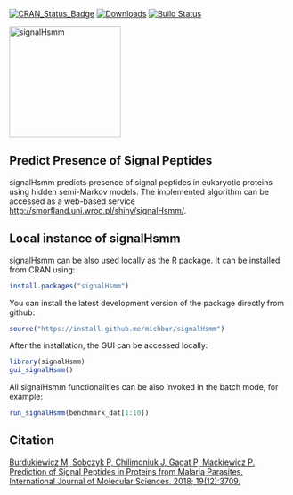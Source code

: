 [![CRAN_Status_Badge](http://www.r-pkg.org/badges/version/signalHsmm)](https://cran.r-project.org/package=signalHsmm)
[![Downloads](http://cranlogs.r-pkg.org/badges/signalHsmm)](https://cran.r-project.org/package=signalHsmm)
[![Build Status](https://api.travis-ci.org/michbur/signalHsmm.png)](https://travis-ci.org/michbur/signalHsmm)

<img src="https://github.com/michbur/signalHsmm/blob/master/inst/signal_gui/logo.png" alt="signalHsmm" style="height: 200px;"/>

Predict Presence of Signal Peptides
-------------------------

signalHsmm predicts presence of signal peptides in eukaryotic proteins using hidden semi-Markov models. The implemented algorithm can be accessed as a web-based service http://smorfland.uni.wroc.pl/shiny/signalHsmm/.

Local instance of signalHsmm
------------------------
signalHsmm can be also used locally as the R package. It can be installed from CRAN using:

```R
install.packages("signalHsmm")
```

You can install the latest development version of the package directly from github:

```R
source("https://install-github.me/michbur/signalHsmm")
```

After the installation, the GUI can be accessed locally:

```R
library(signalHsmm)
gui_signalHsmm()
```
All signalHsmm functionalities can be also invoked in the batch mode, for example:

```R
run_signalHsmm(benchmark_dat[1:10])
```

Citation
------------------------

[Burdukiewicz M, Sobczyk P, Chilimoniuk J, Gagat P, Mackiewicz P. Prediction of Signal Peptides in Proteins from Malaria Parasites. International Journal of Molecular Sciences. 2018; 19(12):3709.](https://www.mdpi.com/1422-0067/19/12/3709)



